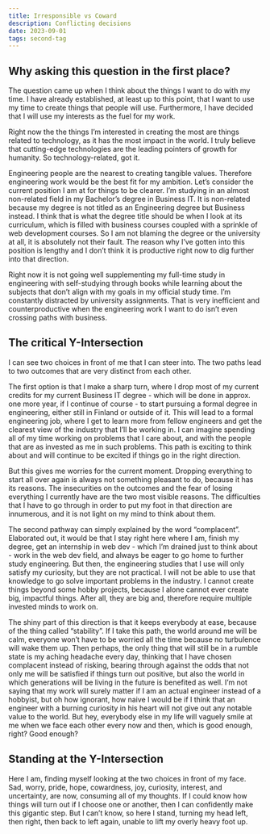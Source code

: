 ```yaml
---
title: Irresponsible vs Coward
description: Conflicting decisions
date: 2023-09-01
tags: second-tag
---
```

## Why asking this question in the first place?
The question came up when I think about the things I want to do with my time. I have already established, at least up to this point, that I want to use my time to create things that people will use. Furthermore, I have decided that I will use my interests as the fuel for my work.

Right now the the things I’m interested in creating the most are things related to technology, as it has the most impact in the world. I truly believe that cutting-edge technologies are the leading pointers of growth for humanity. So technology-related, got it.

Engineering people are the nearest to creating tangible values. Therefore engineering work would be the best fit for my ambition. Let’s consider the current position I am at for things to be clearer. I’m studying in an almost non-related field in my Bachelor’s degree in Business IT. It is non-related because my degree is not titled as an Engineering degree but Business instead. I think that is what the degree title should be when I look at its curriculum, which is filled with business courses coupled with a sprinkle of web development courses. So I am not blaming the degree or the university at all, it is absolutely not their fault. The reason why I’ve gotten into this position is lengthy and I don’t think it is productive right now to dig further into that direction.

Right now it is not going well supplementing my full-time study in engineering with self-studying through books while learning about the subjects that don’t align with my goals in my official study time. I’m constantly distracted by university assignments. That is very inefficient and counterproductive when the engineering work I want to do isn’t even crossing paths with business.

## The critical Y-Intersection
I can see two choices in front of me that I can steer into. The two paths lead to two outcomes that are very distinct from each other.

The first option is that I make a sharp turn, where I drop most of my current credits for my current Business IT degree - which will be done in approx. one more year, if I continue of course - to start pursuing a formal degree in engineering, either still in Finland or outside of it. This will lead to a formal engineering job, where I get to learn more from fellow engineers and get the clearest view of the industry that I’ll be working in. I can imagine spending all of my time working on problems that I care about, and with the people that are as invested as me in such problems. This path is exciting to think about and will continue to be excited if things go in the right direction.

But this gives me worries for the current moment. Dropping everything to start all over again is always not something pleasant to do, because it has its reasons. The insecurities on the outcomes and the fear of losing everything I currently have are the two most visible reasons. The difficulties that I have to go through in order to put my foot in that direction are innumerous, and it is not light on my mind to think about them.

The second pathway can simply explained by the word “complacent”. Elaborated out, it would be that I stay right here where I am, finish my degree, get an internship in web dev - which I’m drained just to think about - work in the web dev field, and always be eager to go home to further study engineering. But then, the engineering studies that I use will only satisfy my curiosity, but they are not practical. I will not be able to use that knowledge to go solve important problems in the industry. I cannot create things beyond some hobby projects, because I alone cannot ever create big, impactful things. After all, they are big and, therefore require multiple invested minds to work on.

The shiny part of this direction is that it keeps everybody at ease, because of the thing called “stability”. If I take this path, the world around me will be calm, everyone won’t have to be worried all the time because no turbulence will wake them up. Then perhaps, the only thing that will still be in a rumble state is my aching headache every day, thinking that I have chosen complacent instead of risking, bearing through against the odds that not only me will be satisfied if things turn out positive, but also the world in which generations will be living in the future is benefited as well. I’m not saying that my work will surely matter if I am an actual engineer instead of a hobbyist, but oh how ignorant, how naive I would be if I think that an engineer with a burning curiosity in his heart will not give out any notable value to the world. But hey, everybody else in my life will vaguely smile at me when we face each other every now and then, which is good enough, right? Good enough?

## Standing at the Y-Intersection
Here I am, finding myself looking at the two choices in front of my face. Sad, worry, pride, hope, cowardness, joy, curiosity, interest, and uncertainty, are now, consuming all of my thoughts. If I could know how things will turn out if I choose one or another, then I can confidently make this gigantic step. But I can’t know, so here I stand, turning my head left, then right, then back to left again, unable to lift my overly heavy foot up.